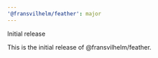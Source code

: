```yaml
---
'@fransvilhelm/feather': major
---
```


Initial release

This is the initial release of @fransvilhelm/feather.
